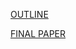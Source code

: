 
[OUTLINE](https://docs.google.com/a/newschool.edu/document/d/1d3TvN9Sq5AMdbfqrWC8yKgLnROsNE2i-Mvlrz808WQg/edit?usp=sharing)

[FINAL PAPER](https://docs.google.com/document/d/1eVWrwXDZGzv1t3SCnqUcHStZI2iVgGq0mG09YEjhFN8/edit?usp=sharing)
